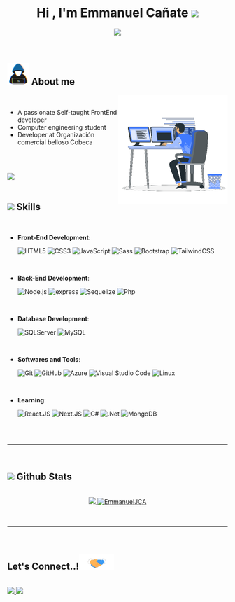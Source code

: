 
<h1 align="center"><b>Hi , I'm Emmanuel Cañate </b><img src="https://media.giphy.com/media/hvRJCLFzcasrR4ia7z/giphy.gif" width="35"></h1>

<p align="center">
  <a href="https://github.com/DenverCoder1/readme-typing-svg"><img src="https://readme-typing-svg.demolab.com?font=Fira+Code&duration=4000&pause=1000&center=true&vCenter=true&width=435&lines=Self-taught+Web+Developer;Computer+engineering+student;Active+Learner;Love+to+learn+new+stuffs"></a>
</p>


<br>



	
## <picture><img src = "./assets/mdImages/about_me.gif" width = 50px></picture> **About me**

<picture> <img align="right" src="./assets/mdImages/Right_Side.gif" width = 250px></picture>

<br>

- A passionate Self-taught FrontEnd developer
- Computer engineering student
- Developer at Organización comercial belloso Cobeca


<br><br>

<img src="https://user-images.githubusercontent.com/73097560/115834477-dbab4500-a447-11eb-908a-139a6edaec5c.gif"><br><br>

## <img src="https://media2.giphy.com/media/QssGEmpkyEOhBCb7e1/giphy.gif?cid=ecf05e47a0n3gi1bfqntqmob8g9aid1oyj2wr3ds3mg700bl&rid=giphy.gif" width ="25"><b> Skills</b>
<br>

<p align="center">

- **Front-End Development**:

    ![HTML5](https://img.shields.io/badge/HTML5-E44C30?style=for-the-badge&logo=html5&logoColor=white)
    ![CSS3](https://img.shields.io/badge/CSS3-404D59?style=for-the-badge&logo=CSS3&logoColor=white&color=02afef)
    ![JavaScript](https://img.shields.io/badge/JavaScript-yellow?style=for-the-badge&logo=javascript&logoColor=white)
    ![Sass](https://img.shields.io/badge/Sass-C06190?style=for-the-badge&logo=sass&logoColor=white)
    ![Bootstrap](https://img.shields.io/badge/Bootstrap-6E10EE?style=for-the-badge&logo=Bootstrap&logoColor=white)
    ![TailwindCSS](https://img.shields.io/badge/TailwindCSS-01B7D6?style=for-the-badge&logo=tailwindcss&logoColor=white)

<br>   
    
- **Back-End Development**:

    ![Node.js](https://img.shields.io/badge/Node.js-339933?style=for-the-badge&logo=nodedotjs&logoColor=white)
    ![express](https://img.shields.io/badge/express-2f2f2f?style=for-the-badge&logo=express&logoColor=white)
    ![Sequelize](https://img.shields.io/badge/Sequelize-54afe6?style=for-the-badge&logo=sequelize&logoColor=white)
    ![Php](https://img.shields.io/badge/php-787CB4?style=for-the-badge&logo=php&logoColor=white)

<br>

- **Database Development**:

    ![SQLServer](https://img.shields.io/badge/SQL%20Server-E44C30?style=for-the-badge&logo=microsoft%20sql%20server)
    ![MySQL](https://img.shields.io/badge/-MySQL-blue?style=for-the-badge&logo=mysql&logoColor=white)
    
<br>

- **Softwares and Tools**:

    ![Git](https://img.shields.io/badge/GIT-E84D31?style=for-the-badge&logo=git&logoColor=white)
    ![GitHub](https://img.shields.io/badge/github-%23121011.svg?style=for-the-badge&logo=github&logoColor=white)
    ![Azure](https://img.shields.io/badge/azure-%230072C6.svg?style=for-the-badge&logo=microsoftazure&logoColor=white)
    ![Visual Studio Code](https://img.shields.io/badge/Visual%20Studio%20Code-0078d7.svg?style=for-the-badge&logo=visual-studio-code&logoColor=white)
    ![Linux](https://img.shields.io/badge/Linux-FCC624?style=for-the-badge&logo=linux&logoColor=black)   

<br>

- **Learning**:

    ![React.JS](https://img.shields.io/badge/React-20232A?style=for-the-badge&logo=react&logoColor=61DAFB)
    ![Next.JS](https://img.shields.io/badge/Next.JS-000000?style=for-the-badge&logo=nextdotjs&logoColor=white)
    ![C#](https://img.shields.io/badge/CS-621c72?style=for-the-badge&logo=csharp&logoColor=white)
    ![.Net](https://img.shields.io/badge/ASP.NET-621c72?style=for-the-badge&logo=dotnet&logoColor=white)
    ![MongoDB](https://img.shields.io/badge/MongoDB-07ac4f?style=for-the-badge&logo=mongodb&logoColor=white)

</p>

<br>
<br>

-----

<br>


## <img src="https://media.giphy.com/media/iY8CRBdQXODJSCERIr/giphy.gif" width="35"><b> Github Stats </b>
<br>

<div align="center">

<a href="https://github.com/EmmanuelJCA/">
  <img src="https://github-readme-stats.vercel.app/api?username=EmmanuelJCA&include_all_commits=true&count_private=true&show_icons=true&line_height=20&title_color=7A7ADB&icon_color=2234AE&text_color=D3D3D3&bg_color=0,000000,130F40" width="400"/>
  <img src="https://github-readme-stats.vercel.app/api/top-langs?username=EmmanuelJCA&show_icons=true&locale=en&layout=compact&line_height=20&title_color=7A7ADB&icon_color=2234AE&text_color=D3D3D3&bg_color=0,000000,130F40" width="300"  alt="EmmanuelJCA"/>

</a>
</div>

<br>
<br>

-----

<br>

## <b> Let's Connect..!</b><img src="./assets/mdImages/handshake.gif" width ="80">
<br>
<div align='left'>

<a href="mailto:emmanuelcanate@gmail.com" target="_blank">
<img src="https://img.icons8.com/fluency/96/null/gmail-new.png"/>
</a>
<a href="https://www.linkedin.com/in/emmanuel-ca%C3%B1ate-b22638213/" target="blank">
<img src="https://img.icons8.com/fluency/96/null/linkedin.png"/>
</a>
	
</div>

